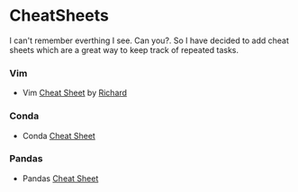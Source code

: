 # CheatSheets

I can't remember everthing I see. Can you?. So I have decided to add cheat sheets which are a great way to keep track of repeated tasks.

### Vim
- Vim [Cheat Sheet](https://vim.rtorr.com/) by [Richard](https://github.com/rtorr/vim-cheat-sheet)

### Conda 
- Conda [Cheat Sheet](/conda-cheatsheet.pdf)

### Pandas
- Pandas [Cheat Sheet](/Pandas_Cheat_Sheet.pdf)
